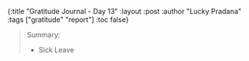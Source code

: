 {:title "Gratitude Journal - Day 13"
:layout :post
:author "Lucky Pradana"   
:tags  ["gratitude" "report"]
:toc false}

> Summary:
> - Sick Leave  
